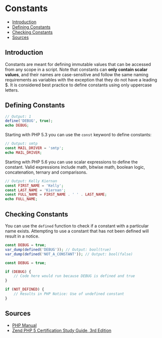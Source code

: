 # Constants

<!-- START doctoc generated TOC please keep comment here to allow auto update -->
<!-- DON'T EDIT THIS SECTION, INSTEAD RE-RUN doctoc TO UPDATE -->


- [Introduction](#introduction)
- [Defining Constants](#defining-constants)
- [Checking Constants](#checking-constants)
- [Sources](#sources)

<!-- END doctoc generated TOC please keep comment here to allow auto update -->

## Introduction

Constants are meant for defining immutable values that can be accessed from any scope in a script. Note that constants can **only contain scalar values**, and their names are case-sensitive and follow the same naming requirements as variables with the exception that they do not have a leading $. It is considered best practice to define constants using only uppercase letters.

## Defining Constants

```php
// Output: 1
define('DEBUG', true);
echo DEBUG;
```

Starting with PHP 5.3 you can use the `const` keyword to define constants:

```php
// Output: smtp
const MAIL_DRIVER = 'smtp';
echo MAIL_DRIVER;
```

Starting with PHP 5.6 you can use scalar expressions to define the constant. Valid expressions include math, bitwise math, boolean logic, concatenation, ternary and comparisons.

```php
// Output: Kelly Kiernan
const FIRST_NAME = 'Kelly';
const LAST_NAME = 'Kiernan';
const FULL_NAME = FIRST_NAME . ' ' . LAST_NAME;
echo FULL_NAME;
```

## Checking Constants

You can use the `defined` function to check if a constant with a particular name exists. Attempting to use a constant that has not been defined will result in a notice.

```php
const DEBUG = true;
var_dump(defined('DEBUG')); // Output: bool(true)
var_dump(defined('NOT_A_CONSTANT')); // Output: bool(false)
```

```php
const DEBUG = true;

if (DEBUG) {
    // Code here would run because DEBUG is defined and true
}

if (NOT_DEFINED) {
    // Results in PHP Notice: Use of undefined constant
}
```

## Sources

- [PHP Manual](http://php.net/manual/en/function.defined.php)
- [Zend PHP 5 Certification Study Guide, 3rd Edition](https://www.phparch.com/books/zend-php-5-certification-study-guide-3rd-edition/)

